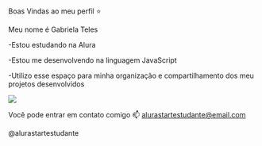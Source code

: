 Boas Vindas ao meu perfil ⭐

 Meu nome é Gabriela Teles
 
-Estou estudando na Alura

-Estou me desenvolvendo na linguagem JavaScript

-Utilizo esse espaço para minha organização e compartilhamento dos meu projetos desenvolvidos

![](https://media.giphy.com/media/kyLYXonQYYfwYDIeZl/giphy.gif?cid=790b7611anpfcnt9j5wsntk99z4i3pbjmf3kjes385dqb8mt&ep=v1_gifs_trending&rid=giphy.gif&ct=g)

Você pode entrar em contato comigo 📫
alurastartestudante@email.com

@alurastartestudante
